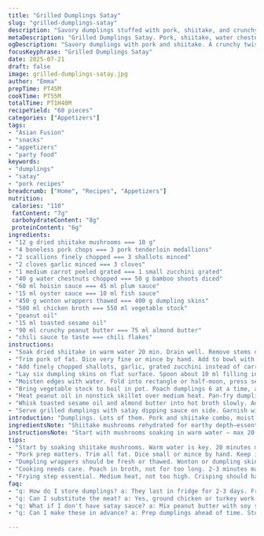 ```yaml
---
title: "Grilled Dumplings Satay"
slug: "grilled-dumplings-satay"
description: "Savory dumplings stuffed with pork, shiitake, and crunchy water chestnuts. Poached briefly, pan-grilled till crisp. Satay sauce with roasted peanut butter, toasted sesame oil, chili kick. Subtle caramel from hoisin and oyster sauces. Balanced texture and flavor. Asian vibe, simple layered technique. Good for appetizers, bite-sized snacks. Easy to scale. Meaty yet fresh with grated carrot, scallions. Dried mushroom rehydration adds deep umami. Cooking includes poaching in broth, grilling in peanut oil. Satay sauce whipped, spiced gently. Mix sweet, savory, spicy notes."
metaDescription: "Grilled Dumplings Satay. Pork, shiitake, water chestnuts. Poached, then crisped. Rich satay sauce. Perfect for appetizers, snacks."
ogDescription: "Savory dumplings with pork and shiitake. A crunchy twist from bamboo shoots. Enjoy with a rich satay dipping sauce. Perfect for gatherings."
focusKeyphrase: "Grilled Dumplings Satay"
date: 2025-07-21
draft: false
image: grilled-dumplings-satay.jpg
author: "Emma"
prepTime: PT45M
cookTime: PT55M
totalTime: PT1H40M
recipeYield: "60 pieces"
categories: ["Appetizers"]
tags:
- "Asian Fusion"
- "snacks"
- "appetizers"
- "party food"
keywords:
- "dumplings"
- "satay"
- "pork recipes"
breadcrumb: ["Home", "Recipes", "Appetizers"]
nutrition: 
 calories: "110"
 fatContent: "7g"
 carbohydrateContent: "8g"
 proteinContent: "6g"
ingredients:
- "12 g dried shiitake mushrooms === 10 g"
- "4 boneless pork chops === 3 pork tenderloin medallions"
- "2 scallions finely chopped === 3 shallots minced"
- "2 cloves garlic minced === 3 cloves"
- "1 medium carrot peeled grated === 1 small zucchini grated"
- "40 g water chestnuts chopped === 50 g bamboo shoots diced"
- "60 ml hoisin sauce === 45 ml plum sauce"
- "15 ml oyster sauce === 10 ml fish sauce"
- "450 g wonton wrappers thawed === 400 g dumpling skins"
- "500 ml chicken broth === 550 ml vegetable stock"
- "peanut oil"
- "15 ml toasted sesame oil"
- "90 ml crunchy peanut butter === 75 ml almond butter"
- "chili sauce to taste === chili flakes"
instructions:
- "Soak dried shiitake in warm water 20 min. Drain well. Remove stems discard. Chop caps finely. Transfer to mixing bowl."
- "Trim pork of fat. Dice very fine or mince by hand. Add to bowl with shiitake."
- "Add finely chopped shallots, garlic, grated zucchini instead of carrot, diced bamboo shoots instead of water chestnuts. Stir in plum sauce and fish sauce."
- "Lay six dumpling skins on flat surface. Spoon about 10 ml filling in center each."
- "Moisten edges with water. Fold into rectangle or half-moon, press seams tight. Transfer dumplings to resting tray."
- "Bring vegetable stock to boil in pot. Poach dumplings 6 at a time, about 2.5 min. Drain well. Toss with few drops peanut oil to prevent sticking."
- "Heat peanut oil in nonstick skillet over medium heat. Pan-fry dumplings in batches. Grill each side turning till golden and crisp. Remove to warm plate."
- "Whisk toasted sesame oil and almond butter into hot broth slowly. Add chili flakes or chili sauce to desired heat. Adjust seasoning with soy or salt if needed."
- "Serve grilled dumplings with satay dipping sauce on side. Garnish with fresh scallions or cilantro if available."
introduction: "Dumplings. Lots of them. Pork and shiitake combo, moist and chunky. Crunch from chopped bamboo shoots instead of water chestnuts. No carrot but zucchini slips in snug. Dumpling skins, won-ton or similar, fold and seal. Boil broth, dip dumplings. Then a quick sear, crisp golden edges. Satay sauce thick and nutty, peanut butter with toasted sesame aroma. Heat from chili flakes, subtle tongue tingle. Not invested in fancy. Simple steps. Cubed pork, hydrated mushrooms, splash of sauces. Plum and fish sauces tweak the umami. A little fuss with folding but doable. End game: snack or starter. Asian flavors with a light twist. Fresh herbs could crown. Get sauce right, dipping’s half the fun. Grab chopsticks, dunk, bite, repeat."
ingredientsNote: "Shiitake mushrooms rehydrated for earthy depth—essential umlaut of flavor. Pork tenderloin cleaner than fatty chops, easier to mince fine. Bamboo shoots swap water chestnuts for crunch but less sweet, more fibrous texture. Shallots replace scallions — milder, softer punch. Zucchini instead of carrot, subtle sweetness, moisture boost. Plum sauce in lieu of hoisin adds fruitier note; fish sauce tweaks saltiness over oyster sauce’s brininess. Wrappers matter — won-ton or thin dumpling skins, fresh or frozen, adjust cook time accordingly. Peanut butter crunch or creamy nut butter options okay—almond smoother, less dense. Chili flakes or sriracha for heat, adaptable to palette. Oils essential – peanut for frying, sesame for flavor blast in sauce. Chicken vs vegetable stock shifts base aroma subtly but both work."
instructionsNote: "Start with mushrooms soaking in warm water — max 20 minutes to avoid softness loss. Trim pork and mince tiny, hand chopping preferred, yields uneven texture. Build filling, toss all for even distribution. Lay wrappers flat; spoon filling centrally, wet edges with water for seal. Half-moon or rectangles both acceptable — press edges tightly to prevent leaks. Once dumplings shaped, poach in boiling stock 2–3 minutes in small batches, shrimp-color or slight translucency signals doneness. Drain, coat lightly in oil to stave off sticking. Pan-fry over medium heat, couple minutes each side — develops crispy shell, contrasting soft interior. Use peanut oil with high smoke point. Satay sauce build: warm broth beaten with toasted sesame oil and nut butter in intervals to emulsify. Adjust chili heat last, taste test, correct saltiness. Serve dumplings immediately while warm, sauce on side for dipping. Garnish optional but fresh herbs bring brightness and contrast."
tips:
- "Start by soaking shiitake mushrooms. Warm water is key. 20 minutes max. Drain thoroughly. Don’t let them sit too long. Stems are trash. Chop caps fine. Add to bowl for filling."
- "Pork prep matters. Trim all fat. Dice small or mince by hand. Keep it chunky. Adds nice texture. Combine with chopped veggies. Add sauce for flavor. Mix well. Lightly coat with oil."
- "Dumpling wrappers should be fresh or thawed. Wonton or dumpling skins both work. Lay them flat, spoon filling carefully. Moisten edges with water. Seal tightly. No leaks during cooking. Press seams well."
- "Cooking needs care. Poach in broth, not for too long. 2-3 minutes max. They should look slightly translucent. Drain gently. Toss in a bit of oil to prevent sticking. Heat oil well before frying."
- "Frying step essential. Medium heat, not too high. Crisping should happen. Each side needs a couple minutes. Aim for golden brown. Crispy outside, soft inside. Keep warm while finishing frying other batches."
faq:
- "q: How do I store dumplings? a: They last in fridge for 2-3 days. Freeze for longer. Air tight container preferred. Reheat before serving."
- "q: Can I substitute the meat? a: Yes, ground chicken or turkey work well. Consider tofu for vegetarian. Adjust flavoring to match whatever you choose."
- "q: What if I don't have satay sauce? a: Mix peanut butter with soy sauce. Add chili for heat. It’s not the same but still tasty. Be creative with what’s on hand."
- "q: Can I make these in advance? a: Prep dumplings ahead of time. Store in fridge. Fry just before serving. Crisping is best fresh. Keep cooked ones warm if needed."

---
```

